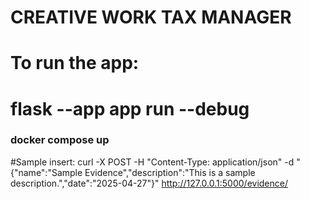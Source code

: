 # CREATIVE WORK TAX MANAGER
# To run the app:
# flask --app app run --debug
### docker compose up

#Sample insert: 
curl -X POST -H "Content-Type: application/json" -d "{\"name\":\"Sample Evidence\",\"description\":\"This is a sample description.\",\"date\":\"2025-04-27\"}" http://127.0.0.1:5000/evidence/